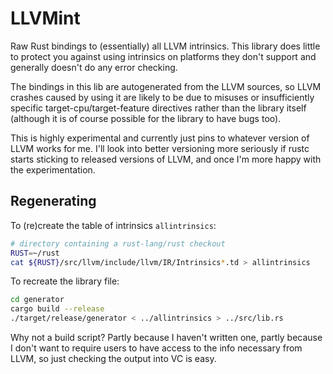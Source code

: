 # LLVMint

Raw Rust bindings to (essentially) all LLVM intrinsics. This library
does little to protect you against using intrinsics on platforms they
don't support and generally doesn't do any error checking.

The bindings in this lib are autogenerated from the LLVM sources, so
LLVM crashes caused by using it are likely to be due to misuses or
insufficiently specific target-cpu/target-feature directives rather
than the library itself (although it is of course possible for the
library to have bugs too).

This is highly experimental and currently just pins to whatever
version of LLVM works for me. I'll look into better versioning more
seriously if rustc starts sticking to released versions of LLVM, and
once I'm more happy with the experimentation.

## Regenerating

To (re)create the table of intrinsics `allintrinsics`:

```sh
# directory containing a rust-lang/rust checkout
RUST=~/rust
cat ${RUST}/src/llvm/include/llvm/IR/Intrinsics*.td > allintrinsics
```

To recreate the library file:

```sh
cd generator
cargo build --release
./target/release/generator < ../allintrinsics > ../src/lib.rs
```

Why not a build script? Partly because I haven't written one, partly
because I don't want to require users to have access to the info
necessary from LLVM, so just checking the output into VC is easy.
